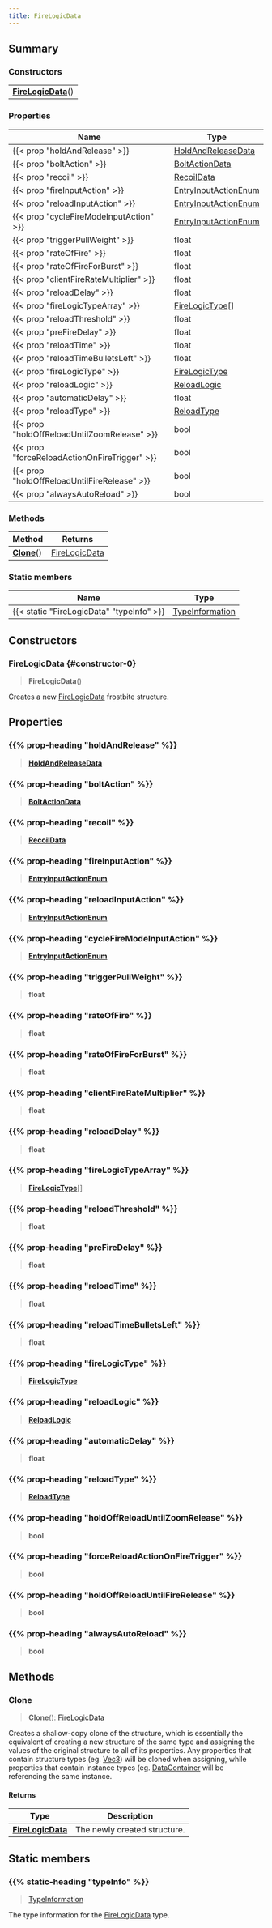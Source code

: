 ```yaml
---
title: FireLogicData
---
```



## Summary
### Constructors
| |
| ----------- |
| **[FireLogicData](#constructor-0)**() |

### Properties
| Name | Type |
| ---- | ---- |
| {{< prop "holdAndRelease" >}} | [HoldAndReleaseData](/vext/ref/fb/holdandreleasedata) |
| {{< prop "boltAction" >}} | [BoltActionData](/vext/ref/fb/boltactiondata) |
| {{< prop "recoil" >}} | [RecoilData](/vext/ref/fb/recoildata) |
| {{< prop "fireInputAction" >}} | [EntryInputActionEnum](/vext/ref/fb/entryinputactionenum) |
| {{< prop "reloadInputAction" >}} | [EntryInputActionEnum](/vext/ref/fb/entryinputactionenum) |
| {{< prop "cycleFireModeInputAction" >}} | [EntryInputActionEnum](/vext/ref/fb/entryinputactionenum) |
| {{< prop "triggerPullWeight" >}} | float |
| {{< prop "rateOfFire" >}} | float |
| {{< prop "rateOfFireForBurst" >}} | float |
| {{< prop "clientFireRateMultiplier" >}} | float |
| {{< prop "reloadDelay" >}} | float |
| {{< prop "fireLogicTypeArray" >}} | [FireLogicType](/vext/ref/fb/firelogictype)[] |
| {{< prop "reloadThreshold" >}} | float |
| {{< prop "preFireDelay" >}} | float |
| {{< prop "reloadTime" >}} | float |
| {{< prop "reloadTimeBulletsLeft" >}} | float |
| {{< prop "fireLogicType" >}} | [FireLogicType](/vext/ref/fb/firelogictype) |
| {{< prop "reloadLogic" >}} | [ReloadLogic](/vext/ref/fb/reloadlogic) |
| {{< prop "automaticDelay" >}} | float |
| {{< prop "reloadType" >}} | [ReloadType](/vext/ref/fb/reloadtype) |
| {{< prop "holdOffReloadUntilZoomRelease" >}} | bool |
| {{< prop "forceReloadActionOnFireTrigger" >}} | bool |
| {{< prop "holdOffReloadUntilFireRelease" >}} | bool |
| {{< prop "alwaysAutoReload" >}} | bool |

### Methods
| Method | Returns |
| ------ | ---- |
| **[Clone](#clone)**() | [FireLogicData](/vext/ref/fb/firelogicdata) |

### Static members
| Name | Type |
| ---- | ---- |
| {{< static "FireLogicData" "typeInfo" >}} | [TypeInformation](/vext/ref/shared/class/typeinformation) |

## Constructors
### FireLogicData {#constructor-0}
> **FireLogicData**()

Creates a new [FireLogicData](/vext/ref/fb/firelogicdata) frostbite structure.

## Properties
### {{% prop-heading "holdAndRelease" %}}
> **[HoldAndReleaseData](/vext/ref/fb/holdandreleasedata)**

### {{% prop-heading "boltAction" %}}
> **[BoltActionData](/vext/ref/fb/boltactiondata)**

### {{% prop-heading "recoil" %}}
> **[RecoilData](/vext/ref/fb/recoildata)**

### {{% prop-heading "fireInputAction" %}}
> **[EntryInputActionEnum](/vext/ref/fb/entryinputactionenum)**

### {{% prop-heading "reloadInputAction" %}}
> **[EntryInputActionEnum](/vext/ref/fb/entryinputactionenum)**

### {{% prop-heading "cycleFireModeInputAction" %}}
> **[EntryInputActionEnum](/vext/ref/fb/entryinputactionenum)**

### {{% prop-heading "triggerPullWeight" %}}
> **float**

### {{% prop-heading "rateOfFire" %}}
> **float**

### {{% prop-heading "rateOfFireForBurst" %}}
> **float**

### {{% prop-heading "clientFireRateMultiplier" %}}
> **float**

### {{% prop-heading "reloadDelay" %}}
> **float**

### {{% prop-heading "fireLogicTypeArray" %}}
> **[FireLogicType](/vext/ref/fb/firelogictype)**[]

### {{% prop-heading "reloadThreshold" %}}
> **float**

### {{% prop-heading "preFireDelay" %}}
> **float**

### {{% prop-heading "reloadTime" %}}
> **float**

### {{% prop-heading "reloadTimeBulletsLeft" %}}
> **float**

### {{% prop-heading "fireLogicType" %}}
> **[FireLogicType](/vext/ref/fb/firelogictype)**

### {{% prop-heading "reloadLogic" %}}
> **[ReloadLogic](/vext/ref/fb/reloadlogic)**

### {{% prop-heading "automaticDelay" %}}
> **float**

### {{% prop-heading "reloadType" %}}
> **[ReloadType](/vext/ref/fb/reloadtype)**

### {{% prop-heading "holdOffReloadUntilZoomRelease" %}}
> **bool**

### {{% prop-heading "forceReloadActionOnFireTrigger" %}}
> **bool**

### {{% prop-heading "holdOffReloadUntilFireRelease" %}}
> **bool**

### {{% prop-heading "alwaysAutoReload" %}}
> **bool**

## Methods
### Clone
> **Clone**(): [FireLogicData](/vext/ref/fb/firelogicdata)

Creates a shallow-copy clone of the structure, which is essentially the equivalent of creating a new structure of the same type and assigning the values of the original structure to all of its properties. Any properties that contain structure types (eg. [Vec3](/vext/ref/shared/class/vec3)) will be cloned when assigning, while properties that contain instance types (eg. [DataContainer](/vext/ref/shared/class/datacontainer) will be referencing the same instance.

#### Returns
| Type | Description |
| ---- | ----------- |
| **[FireLogicData](/vext/ref/fb/firelogicdata)** | The newly created structure. |

## Static members
### {{% static-heading "typeInfo" %}}
> [TypeInformation](/vext/ref/shared/class/typeinformation)

The type information for the [FireLogicData](/vext/ref/fb/firelogicdata) type.

